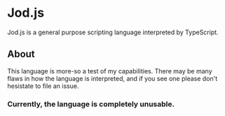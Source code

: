 # Jod.js

Jod.js is a general purpose scripting language interpreted by TypeScript. 

## About
This language is more-so a test of my capabilities. There may be many flaws in how the language is interpreted, and if you see one please don't hesistate to file an issue.

### Currently, the language is completely unusable.